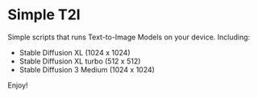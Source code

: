# Simple T2I

Simple scripts that runs Text-to-Image Models on your device. Including:
 - Stable Diffusion XL (1024 x 1024)
 - Stable Diffusion XL turbo (512 x 512)
 - Stable Diffusion 3 Medium (1024 x 1024)

Enjoy!